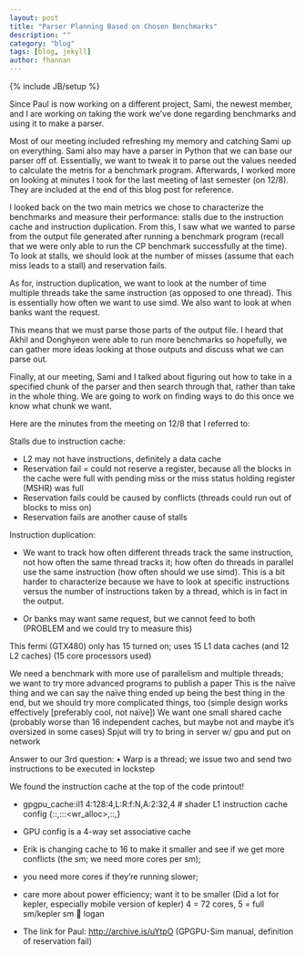 ```yaml
---
layout: post
title: "Parser Planning Based on Chosen Benchmarks"
description: ""
category: "blog"
tags: [blog, jekyll]
author: fhannan
---
```

{% include JB/setup %}
 
 
Since Paul is now working on a different project, Sami, the newest member, and I are working on taking the work we've done regarding benchmarks and using it to make a parser.

Most of our meeting included refreshing my memory and catching Sami up on everything. Sami also may have a parser in Python that we can base our parser off of. Essentially, we want to tweak it to parse out the values needed to calculate the metris for a benchmark program. Afterwards, I worked more on looking at minutes I took for the last meeting of last semester (on 12/8). They are included at the end of this blog post for reference.

I looked back on the two main metrics we chose to characterize the benchmarks and measure their performance: stalls due to the instruction cache and instruction duplication. From this, I saw what we wanted to parse from the output file generated after running a benchmark program (recall that we were only able to run the CP benchmark successfully at the time). To look at stalls, we should look at the number of misses (assume that each miss leads to a stall) and reservation fails.

As for, instruction duplication, we want to look at the number of time multiple threads take the same instruction (as opposed to one thread). This is essentially how often we want to use simd. We also want to look at when banks want the request.

This means that we must parse those parts of the output file. I heard that Akhil and Donghyeon were able to run more benchmarks so hopefully, we can gather more ideas looking at those outputs and discuss what we can parse out.

Finally, at our meeting, Sami and I talked about figuring out how to take in a specified chunk of the parser and then search through that, rather than take in the whole thing. We are going to work on finding ways to do this once we know what chunk we want.


Here are the minutes from the meeting on 12/8 that I referred to:


Stalls due to instruction cache:
- L2 may not have instructions, definitely a data cache
- Reservation fail = could not reserve a register, because all the blocks in the cache were full with pending miss or the miss status holding register (MSHR) was full
- Reservation fails could be caused by conflicts (threads could run out of blocks to miss on)
- Reservation fails are another cause of stalls

Instruction duplication:
- We want to track how often different threads track the same instruction, not how often the same thread tracks it; how often do threads in parallel use the same instruction (how often should we use simd). This is a bit harder to characterize because  we have to look at specific instructions versus the number of instructions taken by a thread, which is in fact in the output.

- Or banks may want same request, but we cannot feed to both (PROBLEM and we could try to measure this)

This fermi (GTX480) only has 15 turned on; uses 15 L1 data caches (and 12 L2 caches) (15 core processors used)

We need a benchmark with more use of parallelism and multiple threads; we want to try more advanced programs to publish a paper
This is the naïve thing and we can say the naïve thing ended up being the best thing in the end, but we should try more complicated things, too (simple design works effectively [preferably cool, not naïve])
We want one small shared cache (probably worse than 16 independent caches, but maybe not and maybe it’s oversized in some cases)
Spjut will try to bring in server w/ gpu and put on network

Answer to our 3rd question:
•	Warp is a thread; we issue two and send two instructions to be executed in lockstep

We found the instruction cache at the top of the code printout!

- gpgpu_cache:il1     4:128:4,L:R:f:N,A:2:32,4 # shader L1 instruction cache config {<nsets>:<bsize>:<assoc>,<rep>:<wr>:<alloc>:<wr_alloc>,<mshr>:<N>:<merge>,<mq>}

- GPU config is a 4-way set associative cache

- Erik is changing cache to 16 to make it smaller and see if we get more conflicts (the sm; we need more cores per sm); 

- you need more cores if they’re running slower;

- care more about power efficiency; want it to be smaller (Did a lot for kepler, especially mobile version of kepler)
4 = 72 cores, 5 = full sm/kepler sm  logan

- The link for Paul: http://archive.is/uYtpO (GPGPU-Sim manual, definition of reservation fail)
